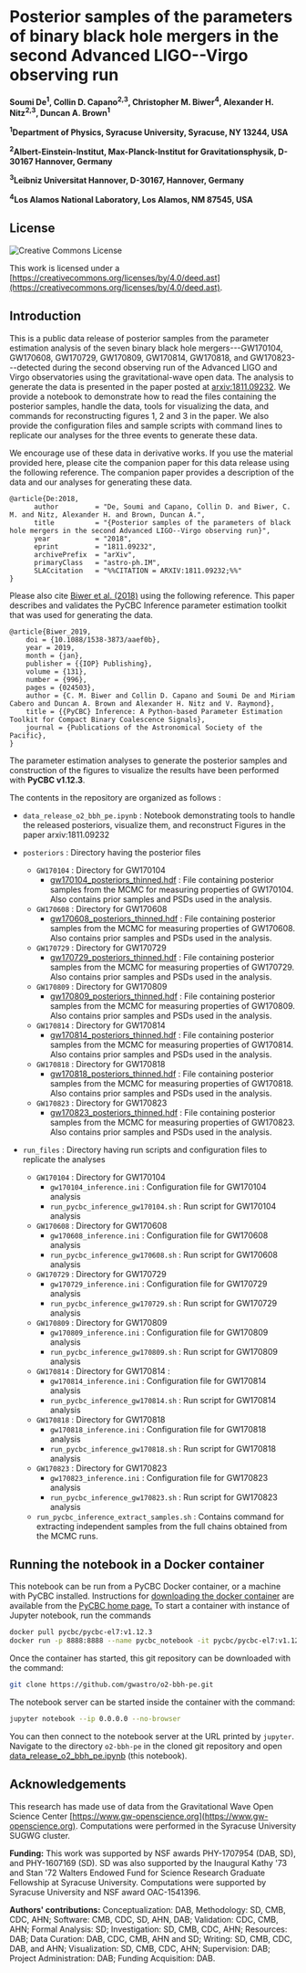 # Posterior samples of the parameters of binary black hole mergers in the second Advanced LIGO--Virgo observing run

**Soumi De<sup>1</sup>, Collin D. Capano<sup>2,3</sup>, Christopher M. Biwer<sup>4</sup>, Alexander H. Nitz<sup>2,3</sup>, Duncan A. Brown<sup>1</sup>**

**<sup>1</sup>Department of Physics, Syracuse University, Syracuse, NY 13244, USA**

**<sup>2</sup>Albert-Einstein-Institut, Max-Planck-Institut for Gravitationsphysik, D-30167 Hannover, Germany**

**<sup>3</sup>Leibniz Universitat Hannover, D-30167, Hannover, Germany**

**<sup>4</sup>Los Alamos National Laboratory, Los Alamos, NM 87545, USA**

## License

![Creative Commons License](https://i.creativecommons.org/l/by/4.0/88x31.png "Creative Commons License")

This work is licensed under a [https://creativecommons.org/licenses/by/4.0/deed.ast](https://creativecommons.org/licenses/by/4.0/deed.ast).

## Introduction

This is a public data release of posterior samples from the parameter estimation analysis of the seven binary black hole mergers---GW170104, GW170608, GW170729, GW170809, GW170814, GW170818, and GW170823---detected during the second observing run of the Advanced LIGO and Virgo observatories using the gravitational-wave open data. The analysis to generate the data is presented in the paper posted at [arxiv:1811.09232](https://arxiv.org/abs/1811.09232). We provide a notebook to demonstrate how to read the files containing the posterior samples, handle the data, tools for visualizing the data, and commands for reconstructing figures 1, 2 and 3 in the paper. We also provide the configuration files and sample scripts with command lines to replicate our analyses for the three events to generate these data.

We encourage use of these data in derivative works. If you use the material provided here, please cite the companion paper for this data release using the following reference. The companion paper provides a description of the data and our analyses for generating these data.
```
@article{De:2018,
      author         = "De, Soumi and Capano, Collin D. and Biwer, C. M. and Nitz, Alexander H. and Brown, Duncan A.",
      title          = "{Posterior samples of the parameters of black hole mergers in the second Advanced LIGO--Virgo observing run}",
      year           = "2018",
      eprint         = "1811.09232",
      archivePrefix  = "arXiv",
      primaryClass   = "astro-ph.IM",
      SLACcitation   = "%%CITATION = ARXIV:1811.09232;%%"
}
```

Please also cite [Biwer et al. (2018)](https://iopscience.iop.org/article/10.1088/1538-3873/aaef0b) using the following reference. This paper describes and validates the PyCBC Inference parameter estimation toolkit that was used for generating the data.
```
@article{Biwer_2019,
	doi = {10.1088/1538-3873/aaef0b},
	year = 2019,
	month = {jan},
	publisher = {{IOP} Publishing},
	volume = {131},
	number = {996},
	pages = {024503},
	author = {C. M. Biwer and Collin D. Capano and Soumi De and Miriam Cabero and Duncan A. Brown and Alexander H. Nitz and V. Raymond},
	title = {{PyCBC} Inference: A Python-based Parameter Estimation Toolkit for Compact Binary Coalescence Signals},
	journal = {Publications of the Astronomical Society of the Pacific},
}
```

The parameter estimation analyses to generate the posterior samples and construction of the figures to visualize the results have been performed with **PyCBC v1.12.3**.

The contents in the repository are organized as follows :

- ``data_release_o2_bbh_pe.ipynb`` : Notebook demonstrating tools to handle the released posteriors, visualize them, and reconstruct Figures in the paper arxiv:1811.09232

- ``posteriors`` : Directory having the posterior files
    - ``GW170104`` : Directory for GW170104
        - [gw170104_posteriors_thinned.hdf](https://github.com/gwastro/o2-bbh-pe/blob/master/posteriors/GW170104/gw170104_posteriors_thinned.hdf) : File containing posterior samples from the MCMC for measuring properties of GW170104. Also contains prior samples and PSDs used in the analysis.
    - ``GW170608`` : Directory for GW170608
        - [gw170608_posteriors_thinned.hdf](https://github.com/gwastro/o2-bbh-pe/blob/master/posteriors/GW170608/gw170608_posteriors_thinned.hdf) : File containing posterior samples from the MCMC for measuring properties of GW170608. Also contains prior samples and PSDs used in the analysis.
    - ``GW170729`` : Directory for GW170729
        - [gw170729_posteriors_thinned.hdf](https://github.com/gwastro/o2-bbh-pe/blob/master/posteriors/GW170729/gw170729_posteriors_thinned.hdf) : File containing posterior samples from the MCMC for measuring properties of GW170729. Also contains prior samples and PSDs used in the analysis.
    - ``GW170809`` : Directory for GW170809
        - [gw170809_posteriors_thinned.hdf](https://github.com/gwastro/o2-bbh-pe/blob/master/posteriors/GW170809/gw170809_posteriors_thinned.hdf) : File containing posterior samples from the MCMC for measuring properties of GW170809. Also contains prior samples and PSDs used in the analysis.
    - ``GW170814`` : Directory for GW170814
        - [gw170814_posteriors_thinned.hdf](https://github.com/gwastro/o2-bbh-pe/blob/master/posteriors/GW170814/gw170814_posteriors_thinned.hdf) : File containing posterior samples from the MCMC for measuring properties of GW170814. Also contains prior samples and PSDs used in the analysis.
    - ``GW170818`` : Directory for GW170818
        - [gw170818_posteriors_thinned.hdf](https://github.com/gwastro/o2-bbh-pe/blob/master/posteriors/GW170818/gw170818_posteriors_thinned.hdf) : File containing posterior samples from the MCMC for measuring properties of GW170818. Also contains prior samples and PSDs used in the analysis.
    - ``GW170823`` : Directory for GW170823
        - [gw170823_posteriors_thinned.hdf](https://github.com/gwastro/o2-bbh-pe/blob/master/posteriors/GW170823/gw170823_posteriors_thinned.hdf) : File containing posterior samples from the MCMC for measuring properties of GW170823. Also contains prior samples and PSDs used in the analysis.

- ``run_files`` : Directory having run scripts and configuration files to replicate the analyses
    - ``GW170104`` : Directory for GW170104
        - ``gw170104_inference.ini`` : Configuration file for GW170104 analysis
        - ``run_pycbc_inference_gw170104.sh`` : Run script for GW170104 analysis
    - ``GW170608`` : Directory for GW170608
        - ``gw170608_inference.ini`` : Configuration file for GW170608 analysis
        - ``run_pycbc_inference_gw170608.sh`` : Run script for GW170608 analysis
    - ``GW170729`` : Directory for GW170729
        - ``gw170729_inference.ini`` : Configuration file for GW170729 analysis
        - ``run_pycbc_inference_gw170729.sh`` : Run script for GW170729 analysis
    - ``GW170809`` : Directory for GW170809
        - ``gw170809_inference.ini`` : Configuration file for GW170809 analysis
        - ``run_pycbc_inference_gw170809.sh`` : Run script for GW170809 analysis
    - ``GW170814`` : Directory for GW170814 :
        - ``gw170814_inference.ini`` : Configuration file for GW170814 analysis
        - ``run_pycbc_inference_gw170814.sh`` : Run script for GW170814 analysis
    - ``GW170818`` : Directory for GW170818
        - ``gw170818_inference.ini`` : Configuration file for GW170818 analysis
        - ``run_pycbc_inference_gw170818.sh`` : Run script for GW170818 analysis
    - ``GW170823`` : Directory for GW170823
        - ``gw170823_inference.ini`` : Configuration file for GW170823 analysis
        - ``run_pycbc_inference_gw170823.sh`` : Run script for GW170823 analysis
    - ``run_pycbc_inference_extract_samples.sh`` : Contains command for extracting independent samples from the full chains obtained from the MCMC runs.
        
## Running the notebook in a Docker container

This notebook can be run from a PyCBC Docker container, or a machine with PyCBC installed. Instructions for [downloading the docker container](http://gwastro.github.io/pycbc/latest/html/docker.html) are available from the [PyCBC home page.](https://pycbc.org/) To start a container with instance of Jupyter notebook, run the commands
```sh
docker pull pycbc/pycbc-el7:v1.12.3
docker run -p 8888:8888 --name pycbc_notebook -it pycbc/pycbc-el7:v1.12.3 /bin/bash -l
```
Once the container has started, this git repository can be downloaded with the command:
```sh
git clone https://github.com/gwastro/o2-bbh-pe.git
```
The notebook server can be started inside the container with the command:
```sh
jupyter notebook --ip 0.0.0.0 --no-browser
```
You can then connect to the notebook server at the URL printed by ``jupyter``. Navigate to the directory `o2-bbh-pe` in the cloned git repository and open [data_release_o2_bbh_pe.ipynb](https://github.com/gwastro/o2-bbh-pe/blob/master/data_release_o2_bbh_pe.ipynb) (this notebook).

## Acknowledgements
This research has made use of data from the Gravitational Wave Open Science Center [https://www.gw-openscience.org](https://www.gw-openscience.org). Computations were performed in the Syracuse University SUGWG cluster.

**Funding:** This work was supported by NSF awards PHY-1707954 (DAB, SD), and PHY-1607169 (SD). SD was also supported by the Inaugural Kathy '73 and Stan '72 Walters Endowed Fund for Science Research Graduate Fellowship at Syracuse University. Computations were supported by Syracuse University and NSF award OAC-1541396.

**Authors' contributions:** Conceptualization: DAB, Methodology: SD, CMB, CDC, AHN; Software: CMB, CDC, SD, AHN, DAB; Validation: CDC, CMB, AHN; Formal Analysis: SD; Investigation: SD, CMB, CDC, AHN; Resources: DAB; Data Curation: DAB, CDC, CMB, AHN and SD; Writing: SD, CMB, CDC, DAB, and AHN; Visualization: SD, CMB, CDC, AHN; Supervision: DAB; Project Administration: DAB; Funding Acquisition: DAB.
